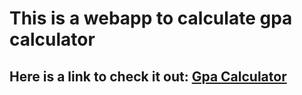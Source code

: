 # This is a webapp to calculate gpa calculator
## Here is a link to check it out: [Gpa Calculator](https://muhammadusaid.github.io/gpa_calculator/)